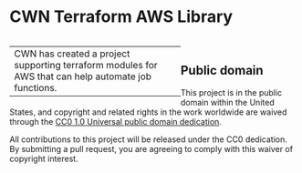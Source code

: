 
# <a name="top">CWN Terraform AWS Library</a> 

<table style="width: 300px; float: left;" border="0" cellspacing="0">
<tbody>
  <tr>
    <td> CWN has created a project supporting terraform modules for AWS that can help automate job functions. 
    </td>
 </tr>
</tbody>
</table>

<br>

## Public domain

This project is in the public domain within the United States, and
copyright and related rights in the work worldwide are waived through
the [CC0 1.0 Universal public domain dedication](https://creativecommons.org/publicdomain/zero/1.0/).

All contributions to this project will be released under the CC0
dedication. By submitting a pull request, you are agreeing to comply
with this waiver of copyright interest.
